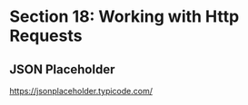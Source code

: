 # Section 18: Working with Http Requests

## JSON Placeholder

https://jsonplaceholder.typicode.com/
